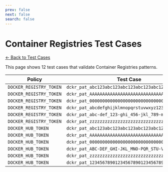 ```yaml
---
prev: false
next: false
search: false
---
```


# Container Registries Test Cases

[← Back to Test Cases](/api/test-cases)

This page shows 12 test cases that validate Container Registries patterns.

| Policy | Test Case |
|--------|-----------|
| `DOCKER_REGISTRY_TOKEN` | `dckr_pat_abc123abc123abc123abc123abc123abc123` |
| `DOCKER_REGISTRY_TOKEN` | `dckr_pat_AAAAAAAAAAAAAAAAAAAAAAAAAAAAAAAAAAAA` |
| `DOCKER_REGISTRY_TOKEN` | `dckr_pat_000000000000000000000000000000000000` |
| `DOCKER_REGISTRY_TOKEN` | `dckr_pat_abcdefghijklmnopqrstuvwxyz1234567890` |
| `DOCKER_REGISTRY_TOKEN` | `dckr_pat_abc-def_123-ghi_456-jkl_789-mno_0123` |
| `DOCKER_REGISTRY_TOKEN` | `dckr_pat_zzzzzzzzzzzzzzzzzzzzzzzzzzzzzzzzzzzzzzzz` |
| `DOCKER_HUB_TOKEN` | `dckr_pat_abc123abc123abc123abc123abc123abc123` |
| `DOCKER_HUB_TOKEN` | `dckr_pat_AAAAAAAAAAAAAAAAAAAAAAAAAAAAAAAAAAAA` |
| `DOCKER_HUB_TOKEN` | `dckr_pat_000000000000000000000000000000000000` |
| `DOCKER_HUB_TOKEN` | `dckr_pat_ABC-DEF_GHI-JKL_MNO-PQR_STU-VWX_Y012` |
| `DOCKER_HUB_TOKEN` | `dckr_pat_zzzzzzzzzzzzzzzzzzzzzzzzzzzzzzzzzzzz` |
| `DOCKER_HUB_TOKEN` | `dckr_pat_123456789012345678901234567890123456` |
